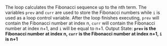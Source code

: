 The loop calculates the Fibonacci sequence up to the nth term. The variables `prev` and `curr` are used to store the Fibonacci numbers while `i` is used as a loop control variable. After the loop finishes executing, `prev` will contain the Fibonacci number at index n, `curr` will contain the Fibonacci number at index n+1, and `i` will be equal to n+1.
Output State: **`prev` is the Fibonacci number at index n, `curr` is the Fibonacci number at index n+1, `i` is n+1**